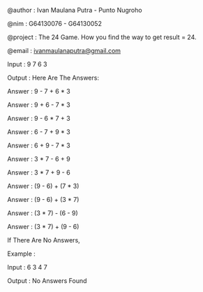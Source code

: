 @author   	: Ivan Maulana Putra - Punto Nugroho

@nim      	: G64130076 - G64130052

@project	  : The 24 Game. How you find the way to get result = 24.

@email		  : ivanmaulanaputra@gmail.com

Input     : 9 7 6 3

Output    : Here Are The Answers:

Answer : 9 - 7 + 6 * 3

Answer : 9 + 6 - 7 * 3

Answer : 9 - 6 * 7 + 3

Answer : 6 - 7 + 9 * 3

Answer : 6 + 9 - 7 * 3

Answer : 3 * 7 - 6 + 9

Answer : 3 * 7 + 9 - 6

Answer : (9 - 6) + (7 * 3)

Answer : (9 - 6) + (3 * 7)

Answer : (3 * 7) - (6 - 9)

Answer : (3 * 7) + (9 - 6)


If There Are No Answers,

Example :

Input 	: 6 3 4 7

Output	: No Answers Found
